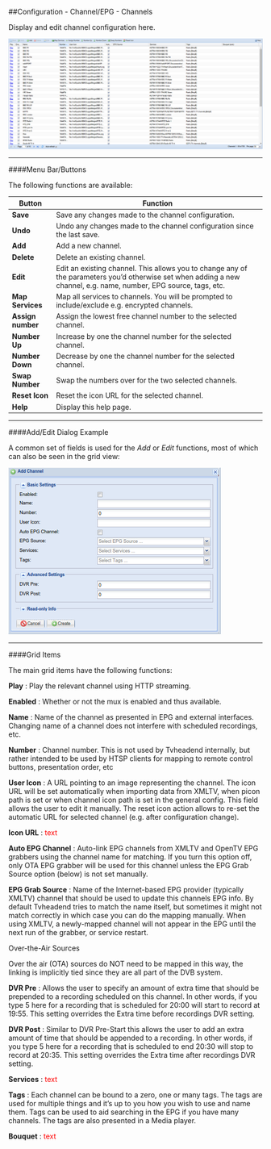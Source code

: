 ##Configuration - Channel/EPG - Channels

Display and edit channel configuration here.

!['Channels' Tab](docresources/channeltab.png)

---

####Menu Bar/Buttons

The following functions are available:

Button            | Function
------------------|---------
**Save**          | Save any changes made to the channel configuration.
**Undo**          | Undo any changes made to the channel configuration since the last save.
**Add**           | Add a new channel.
**Delete**        | Delete an existing channel. 
**Edit**          | Edit an existing channel. This allows you to change any of the parameters you’d otherwise set when adding a new channel, e.g. name, number, EPG source, tags, etc.
**Map Services**  | Map all services to channels. You will be prompted to include/exclude e.g. encrypted channels.
**Assign number** | Assign the lowest free channel number to the selected channel.
**Number Up**     | Increase by one the channel number for the selected channel. 
**Number Down**   | Decrease by one the channel number for the selected channel. 
**Swap Number**   | Swap the numbers over for the two selected channels.
**Reset Icon**    | Reset the icon URL for the selected channel.
**Help**          | Display this help page. 

---

####Add/Edit Dialog Example

A common set of fields is used for the _Add_ or _Edit_ functions, most
of which can also be seen in the grid view:

!['Add/Edit Channel' Dialog](docresources/channeltab1.png)

---

####Grid Items

The main grid items have the following functions:

**Play**
: Play the relevant channel using HTTP streaming.

**Enabled**
: Whether or not the mux is enabled and thus available.

**Name**
: Name of the channel as presented in EPG and external interfaces.
  Changing name of a channel does not interfere with scheduled recordings,
  etc.

**Number**
: Channel number. This is not used by Tvheadend internally, but rather
  intended to be used by HTSP clients for mapping to remote control
  buttons, presentation order, etc

**User Icon**
: A URL pointing to an image representing the channel. The icon URL will
  be set automatically when importing data from XMLTV, when picon path is
  set or when channel icon path is set in the general config. This field
  allows the user to edit it manually. The reset icon action allows to
  re-set the automatic URL for selected channel (e.g. after configuration
  change).

**Icon URL**
: <font color=red>text</font>

**Auto EPG Channel**
: Auto-link EPG channels from XMLTV and OpenTV EPG grabbers using the
  channel name for matching. If you turn this option off, only OTA EPG
  grabber will be used for this channel unless the EPG Grab Source option
  (below) is not set manually.

**EPG Grab Source**
: Name of the Internet-based EPG provider (typically XMLTV) channel that
  should be used to update this channels EPG info. By default Tvheadend
  tries to match the name itself, but sometimes it might not match
  correctly in which case you can do the mapping manually. When using
  XMLTV, a newly-mapped channel will not appear in the EPG until the next
  run of the grabber, or service restart.

<div class="admonition note">
<p class="admonition-title">Over-the-Air Sources</p>
<p>Over the air (OTA) sources do NOT need to be mapped in this way, the
linking is implicitly tied since they are all part of the DVB system.</p>
</div>   

**DVR Pre**
: Allows the user to specify an amount of extra time that should be
  prepended to a recording scheduled on this channel. In other words, if
  you type 5 here for a recording that is scheduled for 20:00 will start
  to record at 19:55. This setting overrides the Extra time before
  recordings DVR setting.

**DVR Post**
: Similar to DVR Pre-Start this allows the user to add an extra amount of
  time that should be appended to a recording. In other words, if you type
  5 here for a recording that is scheduled to end 20:30 will stop to
  record at 20:35. This setting overrides the Extra time after recordings
  DVR setting.

**Services**
: <font color=red>text</font>

**Tags**
: Each channel can be bound to a zero, one or many tags. The tags are used
  for multiple things and it’s up to you how you wish to use and name
  them. Tags can be used to aid searching in the EPG if you have many
  channels. The tags are also presented in a Media player.

**Bouquet**
: <font color=red>text</font>
